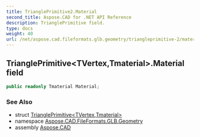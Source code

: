 ```yaml
---
title: TrianglePrimitive2.Material
second_title: Aspose.CAD for .NET API Reference
description: TrianglePrimitive field. 
type: docs
weight: 40
url: /net/aspose.cad.fileformats.glb.geometry/triangleprimitive-2/material/
---
```

## TrianglePrimitive&lt;TVertex,Tmaterial&gt;.Material field

```csharp
public readonly Tmaterial Material;
```

### See Also

* struct [TrianglePrimitive&lt;TVertex,Tmaterial&gt;](../)
* namespace [Aspose.CAD.FileFormats.GLB.Geometry](../../../aspose.cad.fileformats.glb.geometry/)
* assembly [Aspose.CAD](../../../)


